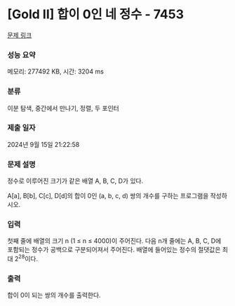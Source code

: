 # [Gold II] 합이 0인 네 정수 - 7453 

[문제 링크](https://www.acmicpc.net/problem/7453) 

### 성능 요약

메모리: 277492 KB, 시간: 3204 ms

### 분류

이분 탐색, 중간에서 만나기, 정렬, 두 포인터

### 제출 일자

2024년 9월 15일 21:22:58

### 문제 설명

<p>정수로 이루어진 크기가 같은 배열 A, B, C, D가 있다.</p>

<p>A[a], B[b], C[c], D[d]의 합이 0인 (a, b, c, d) 쌍의 개수를 구하는 프로그램을 작성하시오.</p>

### 입력 

 <p>첫째 줄에 배열의 크기 n (1 ≤ n ≤ 4000)이 주어진다. 다음 n개 줄에는 A, B, C, D에 포함되는 정수가 공백으로 구분되어져서 주어진다. 배열에 들어있는 정수의 절댓값은 최대 2<sup>28</sup>이다.</p>

### 출력 

 <p>합이 0이 되는 쌍의 개수를 출력한다.</p>


